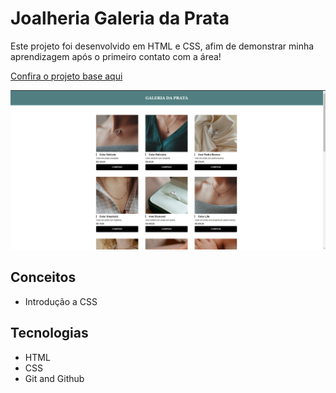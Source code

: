 # Joalheria Galeria da Prata

Este projeto foi desenvolvido em HTML e CSS, afim de demonstrar minha aprendizagem após o primeiro contato com a área!

[Confira o projeto base aqui](https://www.youtube.com/watch?v=vwbegraDXD8&t=4354s)

![screenshot](img/readme.png)

 ## Conceitos

- Introdução a CSS

## Tecnologias

- HTML
- CSS
- Git and Github
